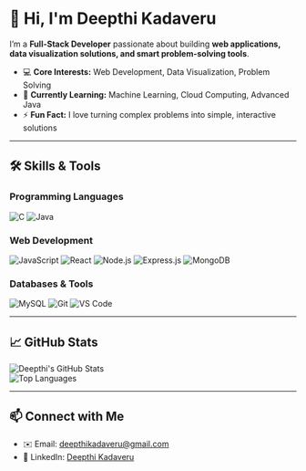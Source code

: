 # 👋 Hi, I'm Deepthi Kadaveru

I’m a **Full-Stack Developer** passionate about building **web applications, data visualization solutions, and smart problem-solving tools**.  

- 💻 **Core Interests:** Web Development, Data Visualization, Problem Solving  
- 🌱 **Currently Learning:** Machine Learning, Cloud Computing, Advanced Java  
- ⚡ **Fun Fact:** I love turning complex problems into simple, interactive solutions  

---

## 🛠️ Skills & Tools

### Programming Languages
![C](https://img.shields.io/badge/C-A8B9CC?style=for-the-badge&logo=c&logoColor=white) ![Java](https://img.shields.io/badge/Java-ED8B00?style=for-the-badge&logo=java&logoColor=white) 

### Web Development
 ![JavaScript](https://img.shields.io/badge/JavaScript-F7DF1E?style=for-the-badge&logo=javascript&logoColor=black) ![React](https://img.shields.io/badge/React-61DAFB?style=for-the-badge&logo=react&logoColor=black) ![Node.js](https://img.shields.io/badge/Node.js-339933?style=for-the-badge&logo=node.js&logoColor=white) ![Express.js](https://img.shields.io/badge/Express.js-000000?style=for-the-badge&logo=express&logoColor=white) ![MongoDB](https://img.shields.io/badge/MongoDB-47A248?style=for-the-badge&logo=mongodb&logoColor=white)  

### Databases & Tools
![MySQL](https://img.shields.io/badge/MySQL-4479A1?style=for-the-badge&logo=mysql&logoColor=white) ![Git](https://img.shields.io/badge/Git-F05032?style=for-the-badge&logo=git&logoColor=white) ![VS Code](https://img.shields.io/badge/VS%20Code-0078D7?style=for-the-badge&logo=visual-studio-code&logoColor=white)  

---

## 📈 GitHub Stats
![Deepthi's GitHub Stats](https://github-readme-stats.vercel.app/api?username=deepthikadaveru&show_icons=true&theme=radical)  
![Top Languages](https://github-readme-stats.vercel.app/api/top-langs/?username=deepthikadaveru&layout=compact&theme=radical)  

---

## 📫 Connect with Me
- ✉️ Email: deepthikadaveru@gmail.com  
- 🔗 LinkedIn: [Deepthi Kadaveru](https://www.linkedin.com/in/deepthi-kadaveru-83248933b/)  
